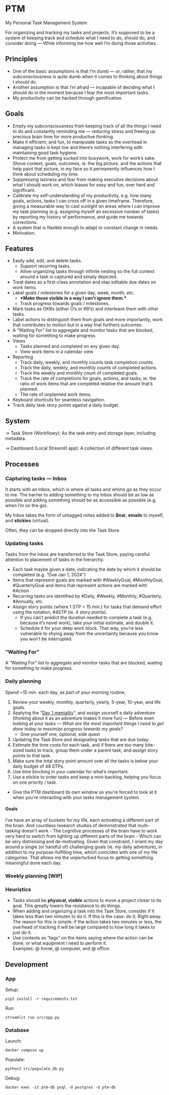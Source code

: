 # PTM

My Personal Task Management System

For organizing and tracking my tasks and projects. It’s supposed to be a system
of keeping track and schedule what I need to do, should do, and consider
doing — While informing me how well I’m doing those activities.

## Principles

* One of the basic assumptions is that I’m dumb — or, rather, that my
subconsciousness is quite dumb when it comes to thinking about things 
I *should* do.
* Another assumption is that I’m afraid — incapable of deciding what I should 
do in the moment because I fear the most important tasks.
* My productivity can be hacked through gamification.

## Goals

* Empty my subconsciousness from keeping track of all the things I need to do 
and constantly reminding me — reducing stress and freeing up precious brain 
time for more productive thinking.
* Make it efficient, and fun, to manipulate tasks so the overhead in managing 
tasks is kept low and there’s nothing interfering with maintaining good task 
hygiene.
* Protect me from getting sucked into busywork, work for work’s sake. Shove 
context, goals, outcomes, ie. the big picture, and the actions that help paint 
that picture, in my face so it permanently influences how I think about
scheduling my time.
* Suppressing laziness and fear from making executive decisions about what I 
should work on, which biases for easy and fun, over hard and significant.
* Calibrate my self-understanding of my productivity, e.g. how many goals, 
actions, tasks I can cross off in a given timeframe. Therefore, giving a 
measurable way to cast sunlight on areas where I can improve my task planning 
(e.g. assigning myself an excessive number of tasks) by reporting my history of 
performance, and guide me towards corrections.
* A system that is flexible enough to adapt to constant change in needs.
* Motivation.

## Features

* Easily add, edit, and delete tasks.
  * Support recurring tasks.
  * Allow organizing tasks through infinite nesting so the full context around a task is captured and simply depicted.
* Treat dates as a first-class annotation and slap editable due dates on work items. 
* Label goals / milestones for a given day, week, month, etc.
  * **\*Make these visible in a way I can’t ignore them.\***
  * Track progress towards goals / milestones.
* Mark tasks as OKRs (either O’s or KR’s) and interleave them with other tasks.
* Label actions to distinguish them from goals and more importantly, work that contributes to motion but in a way that furthers outcomes.
* A “Waiting For” list to aggregate and monitor tasks that are blocked, waiting for something to make progress
* Views
  * Tasks planned and completed on any given day.
  * View work items in a calendar view
* Reporting
  * Track daily, weekly, and monthly counts task completion counts.
  * Track the daily, weekly, and monthly counts of completed actions.
  * Track the weekly and monthly count of completed goals.
  * Track the rate of completions for goals, actions, and tasks, ie. the ratio of work items that are completed relative the amount that’s planned.
  * The rate of unplanned work items.
* Keyboard shortcuts for seamless navigation.
* Track daily task story points against a daily budget.

## System

-> Task Store (Workflowy): As the task entry and storage layer, including metadata.

-> Dashboard (Local Streamlit app): A collection of different task views.

## Processes

### Capturing tasks — Inbox

It starts with an Inbox, which is where all tasks and whims go as they occur to me. The barrier to adding something to my Inbox should be as low as possible and adding something should be as accessible as possible (e.g. when I’m on the go).

My Inbox takes the form of untagged notes added to **Bear**, **emails** to myself, and **stickies** (virtual).

Often, they can be dropped directly into the Task Store.

### Updating tasks

Tasks from the inbox are transferred to the Task Store, paying careful attention to placement of tasks in the hierarchy.

* Each task maybe given a date, indicating the date by which it should be completed (e.g. “Due Jan 1, 2024”)
* Items that represent goals are marked with \#WeeklyGoal, \#MonthlyGoal, \#QuarterlyGoal and items that represent actions are marked with \#Action
* Recurring tasks are identified by \#Daily, \#Weekly, \#Monthly, \#Quarterly, \#Annually, etc.
* Assign story points (where 1 STP = 15 min.) for tasks that demand effort using the notation, \#4STP (ie. 4 story points).
  * If you can’t predict the duration needed to complete a task (e.g. because it’s novel work), take your initial estimate, and double it.
  * Schedule it for your deep work block. That way, you’re less vulnerable to shying away from the uncertainty because you know you won’t be interrupted.

### “Waiting For”

A “Waiting For” list to aggregate and monitor tasks that are blocked, waiting 
for something to make progress.

### Daily planning

Spend ~15 min. each day, as part of your morning routine,
1. Review your weekly, monthly, quarterly, yearly, 5-year, 10-year, and life goals.
2. Applying the “[Day 1 mentality](obsidian://open?vault=KMS&file=Entrepreneurship%2FDay%201%20Mentality)”, and assign yourself a daily adventure (thinking about it as an adventure makes it more fun) — Before even looking at your tasks — *What are the most important things I need to get done today to maximize progress towards my goals?*
   * Give yourself one, optional, side quest
3. Updating the Task Store and designating tasks that are due today.
4. Estimate the time costs for each task, and if there are too many bite-sized tasks to track, group them under a parent task, and assign story points to that task.
5. Make sure the total story point amount over all the tasks is below your daily budget of 48 STPs.
6. Use time blocking in your calendar for what’s important.
7. Use a stickie to order tasks and keep a mini-backlog, helping you focus on one priority / task.

* Give the PTM dashboard its own window so you’re forced to look at it when you’re interacting with your tasks management system

#### Goals

I’ve have an array of buckets for my life, each activating a different part of the brain. And countless research studies of demonstrated that multi-tasking doesn’t work - The cognitive processes of the brain have to work very hard to switch from lighting up different parts of the brain - Which can be very distressing and de-motivating. Given that constraint, I orient my day around a single (or handful of) challenging goals (ie. my daily adventure), in addition to my purpose-fulfilling time, which coincides with one of my life categories. That allows me the unperturbed focus to getting something meaningful done each day.

### Weekly planning [WIP]



### Heuristics

* Tasks should be **physical, visible** actions to move a project closer to its 
goal. This greatly lowers the resistance to *do* things.
* When adding and organizing a task into the Task Store, consider if it takes 
less than two minutes to do it. If this is the case: do it. Right away. The 
reason for this is simple: if the action takes two minutes or less, the 
overhead of tracking it will be large compared to how long it takes to 
just *do* it. 
* Use contexts as “tags” on the items saying where the action can be done, or what equipment I need to perform it. Examples: @ home, @ computer, and @ office.


## Development

### App

Setup:

```
pip3 install -r requirements.txt
```

Run:

```
streamlit run src/app.py
```

### Database

Launch:

```
docker compose up
```

Populate:

```
python3 src/populate_db.py
```

Debug:

```
docker exec -it ptm-db psql -U postgres -d ptm-db
```
